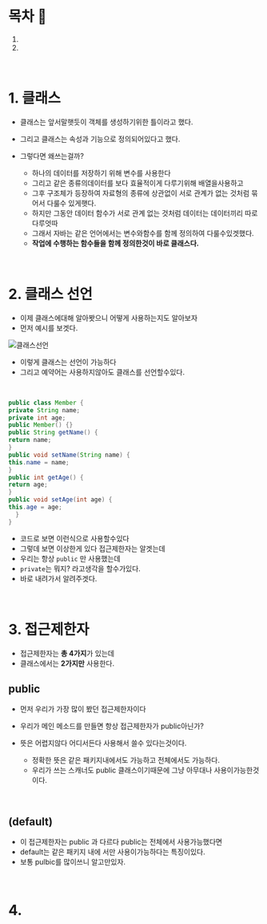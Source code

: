 # 목차 🔖 
1.
2.


<br/>



# 1. 클래스

- 클래스는 앞서말햇듯이 객체를 생성하기위한 틀이라고 했다.
- 그리고 클래스는 속성과 기능으로 정의되어있다고 했다.
- 그렇다면 왜쓰는걸까?

  - 하나의 데이터를 저장하기 위해 변수를 사용한다
  - 그리고 같은 종류의데이터를 보다 효율적이게 다루기위해 배열을사용하고
  - 그후 구조체가 등장하여 자료형의 종류에 상관없이 서로 관계가 없는 것처럼 묶어서 다룰수 있게햇다.
  - 하지만 그동안 데이터 함수가 서로 관계 없는 것처럼 데이터는 데이터끼리 따로 다루엇따
  - 그래서 자바는 같은 언어에서는 변수와함수를 함께 정의하여 다룰수있겟했다.
  - **작업에 수행하는 함수들을 함께 정의한것이 바로 클래스다.**

<br/>


# 2. 클래스 선언

- 이제 클래스에대해 알아봣으니 어떻게 사용하는지도 알아보자
- 먼저 예시를 보겟다.

![클래스선언](https://user-images.githubusercontent.com/126074577/226104874-6dad51dd-7318-4dd2-bd10-69df5f69abc8.png)

- 이렇게 클래스는 선언이 가능하다
- 그리고 예약어는 사용하지않아도 클래스를 선언할수있다.

<br/>

```java
public class Member {
private String name;
private int age;
public Member() {}
public String getName() {
return name;
}
public void setName(String name) {
this.name = name;
}
public int getAge() {
return age;
}
public void setAge(int age) {
this.age = age;
  }
}
``` 

- 코드로 보면 이런식으로 사용할수있다
- 그렇데 보면 이상한게 있다 접근제한자는 알겟는데
- 우리는 항상  <code>public</code> 만 사용했는데
- <code>private</code>는 뭐지? 라고생각을 할수가있다. 
- 바로 내려가서 알려주겟다.

<br/>

# 3. 접근제한자

- 접근제한자는 **총 4가지**가 있는데
- 클래스에서는 **2가지만** 사용한다.

## public 

- 먼저 우리가 가장 많이 봤던 접근제한자이다
- 우리가 메인 메소드를 만들면 항상 접근제한자가 public아닌가?
- 뜻은 어렵지않다 어디서든다 사용해서 쓸수 있다는것이다.

   - 정확한 뜻은 같은 패키지내에서도 가능하고 전체에서도 가능하다.
   - 우리가 쓰는 스캐너도 public 클래스이기때문에 그냥 아무대나 사용이가능한것이다.

<br/>

## (default) 

- 이 접근제한자는 public 과 다르다 public는 전체에서 사용가능했다면
- default는 같은 패키지 내에 서만 사용이가능하다는 특징이있다.
- 보통 pulbic를 많이쓰니 알고만있자.

<br/>

# 4. 



